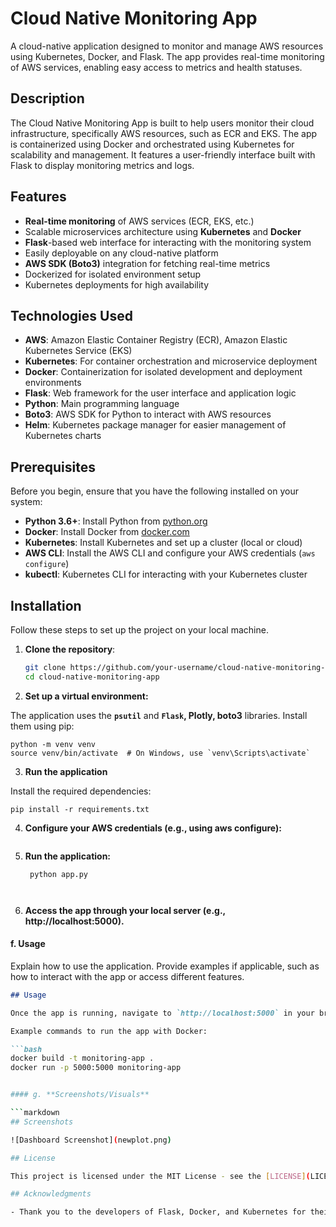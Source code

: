 # Cloud Native Monitoring App

A cloud-native application designed to monitor and manage AWS resources using Kubernetes, Docker, and Flask. The app provides real-time monitoring of AWS services, enabling easy access to metrics and health statuses.

## Description

The Cloud Native Monitoring App is built to help users monitor their cloud infrastructure, specifically AWS resources, such as ECR and EKS. The app is containerized using Docker and orchestrated using Kubernetes for scalability and management. It features a user-friendly interface built with Flask to display monitoring metrics and logs.

## Features

- **Real-time monitoring** of AWS services (ECR, EKS, etc.)
- Scalable microservices architecture using **Kubernetes** and **Docker**
- **Flask**-based web interface for interacting with the monitoring system
- Easily deployable on any cloud-native platform
- **AWS SDK (Boto3)** integration for fetching real-time metrics
- Dockerized for isolated environment setup
- Kubernetes deployments for high availability

## Technologies Used

- **AWS**: Amazon Elastic Container Registry (ECR), Amazon Elastic Kubernetes Service (EKS)
- **Kubernetes**: For container orchestration and microservice deployment
- **Docker**: Containerization for isolated development and deployment environments
- **Flask**: Web framework for the user interface and application logic
- **Python**: Main programming language
- **Boto3**: AWS SDK for Python to interact with AWS resources
- **Helm**: Kubernetes package manager for easier management of Kubernetes charts

## Prerequisites

Before you begin, ensure that you have the following installed on your system:

- **Python 3.6+**: Install Python from [python.org](https://www.python.org/downloads/)
- **Docker**: Install Docker from [docker.com](https://www.docker.com/products/docker-desktop)
- **Kubernetes**: Install Kubernetes and set up a cluster (local or cloud)
- **AWS CLI**: Install the AWS CLI and configure your AWS credentials (`aws configure`)
- **kubectl**: Kubernetes CLI for interacting with your Kubernetes cluster

## Installation

Follow these steps to set up the project on your local machine.

1. **Clone the repository**:
   ```bash
   git clone https://github.com/your-username/cloud-native-monitoring-app.git
   cd cloud-native-monitoring-app


2. **Set up a virtual environment:**

The application uses the **`psutil`** and **`Flask`, Plotly, boto3** libraries. Install them using pip:
```
python -m venv venv
source venv/bin/activate  # On Windows, use `venv\Scripts\activate`

```

3. **Run the application**

Install the required dependencies:

```
pip install -r requirements.txt

```
4. **Configure your AWS credentials (e.g., using aws configure):**
    ```aws configure
    ```

5. **Run the application:**
   ```
    python app.py

 
   ```

 
6. **Access the app through your local server (e.g., http://localhost:5000).**

#### f. **Usage**
Explain how to use the application. Provide examples if applicable, such as how to interact with the app or access different features.

```markdown
## Usage

Once the app is running, navigate to `http://localhost:5000` in your browser to view the monitoring dashboard. The dashboard will show real-time metrics of your AWS resources.

Example commands to run the app with Docker:

```bash
docker build -t monitoring-app .
docker run -p 5000:5000 monitoring-app


#### g. **Screenshots/Visuals**

```markdown
## Screenshots

![Dashboard Screenshot](newplot.png)

## License

This project is licensed under the MIT License - see the [LICENSE](LICENSE) file for details.

## Acknowledgments

- Thank you to the developers of Flask, Docker, and Kubernetes for their excellent frameworks and tools.


